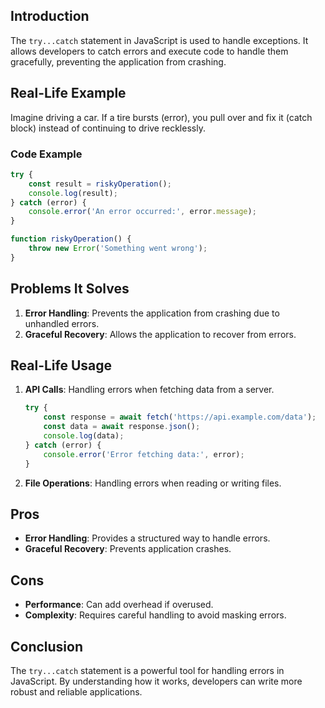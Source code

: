 ## Introduction
The `try...catch` statement in JavaScript is used to handle exceptions. It allows developers to catch errors and execute code to handle them gracefully, preventing the application from crashing.

## Real-Life Example
Imagine driving a car. If a tire bursts (error), you pull over and fix it (catch block) instead of continuing to drive recklessly.

### Code Example
```javascript
try {
    const result = riskyOperation();
    console.log(result);
} catch (error) {
    console.error('An error occurred:', error.message);
}

function riskyOperation() {
    throw new Error('Something went wrong');
}
```

## Problems It Solves
1. **Error Handling**: Prevents the application from crashing due to unhandled errors.
2. **Graceful Recovery**: Allows the application to recover from errors.

## Real-Life Usage
1. **API Calls**: Handling errors when fetching data from a server.
   ```javascript
   try {
       const response = await fetch('https://api.example.com/data');
       const data = await response.json();
       console.log(data);
   } catch (error) {
       console.error('Error fetching data:', error);
   }
   ```

2. **File Operations**: Handling errors when reading or writing files.

## Pros
- **Error Handling**: Provides a structured way to handle errors.
- **Graceful Recovery**: Prevents application crashes.

## Cons
- **Performance**: Can add overhead if overused.
- **Complexity**: Requires careful handling to avoid masking errors.

## Conclusion
The `try...catch` statement is a powerful tool for handling errors in JavaScript. By understanding how it works, developers can write more robust and reliable applications.

